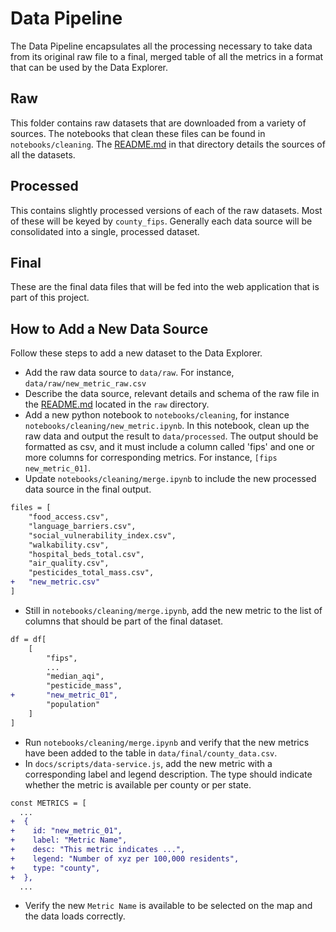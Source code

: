 # Data Pipeline
The Data Pipeline encapsulates all the processing necessary to take data from its original raw file to a final, merged table of all the metrics in a format that can be used by the Data Explorer.

## Raw

This folder contains raw datasets that are downloaded from a variety of sources. The notebooks that clean these files can be found in `notebooks/cleaning`. The [README.md](raw/README.md) in that directory details the sources of all the datasets.

## Processed

This contains slightly processed versions of each of the raw datasets. Most of these will be keyed by `county_fips`. Generally each data source will be consolidated into a single, processed dataset.

## Final

These are the final data files that will be fed into the web application that is part of this project.

## How to Add a New Data Source

Follow these steps to add a new dataset to the Data Explorer. 

- Add the raw data source to `data/raw`. For instance, `data/raw/new_metric_raw.csv`
- Describe the data source, relevant details and schema of the raw file in the [README.md](raw/README.md) located in the `raw` directory.
- Add a new python notebook to `notebooks/cleaning`, for instance `notebooks/cleaning/new_metric.ipynb`. In this notebook, clean up the raw data and output the result to `data/processed`. The output should be formatted as csv, and it must include a column called 'fips' and one or more columns for corresponding metrics. For instance, `[fips new_metric_01]`.
- Update `notebooks/cleaning/merge.ipynb` to include the new processed data source in the final output.
```diff python
files = [
    "food_access.csv",
    "language_barriers.csv",
    "social_vulnerability_index.csv",
    "walkability.csv",
    "hospital_beds_total.csv",
    "air_quality.csv",
    "pesticides_total_mass.csv",
+   "new_metric.csv"
]
```
- Still in `notebooks/cleaning/merge.ipynb`, add the new metric to the list of columns that should be part of the final dataset.
```diff python
df = df[
    [
        "fips",
        ...
        "median_aqi",
        "pesticide_mass",
+       "new_metric_01",
        "population"
    ]
]
```
- Run `notebooks/cleaning/merge.ipynb` and verify that the new metrics have been added to the table in `data/final/county_data.csv`.
- In `docs/scripts/data-service.js`, add the new metric with a corresponding label and legend description. The type should indicate whether the metric is available per county or per state.
```diff javascript
const METRICS = [
  ...
+  {
+    id: "new_metric_01",
+    label: "Metric Name",
+    desc: "This metric indicates ...",
+    legend: "Number of xyz per 100,000 residents",
+    type: "county",
+  },
  ...
```
- Verify the new `Metric Name` is available to be selected on the map and the data loads correctly.
